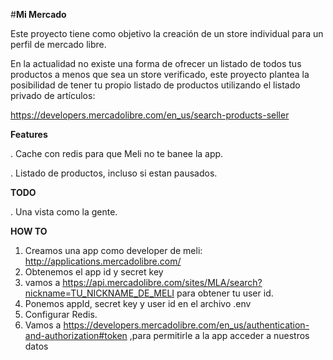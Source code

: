 #**Mi Mercado**

Este proyecto tiene como objetivo la creación de un store individual para un perfil de mercado libre.

En la actualidad no existe una forma de ofrecer un listado de todos tus productos a menos que sea un store verificado, este proyecto plantea la posibilidad de tener tu propio listado de productos utilizando el listado privado de artículos:

https://developers.mercadolibre.com/en_us/search-products-seller


**Features**

. Cache con redis para que Meli no te banee la app.

. Listado de productos, incluso si estan pausados.

**TODO**

. Una vista como la gente. 

**HOW TO**

1. Creamos una app como developer de meli: http://applications.mercadolibre.com/
2. Obtenemos el app id y secret key
3. vamos a https://api.mercadolibre.com/sites/MLA/search?nickname=TU_NICKNAME_DE_MELI para obtener tu user id.
4. Ponemos appId, secret key y user id en el archivo .env
5. Configurar Redis.
6. Vamos a https://developers.mercadolibre.com/en_us/authentication-and-authorization#token ,para permitirle a la app acceder a nuestros datos



